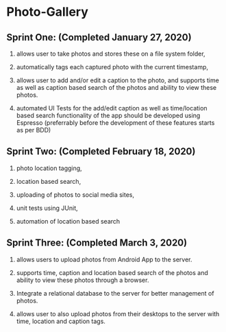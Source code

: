# Photo-Gallery
## Sprint One: (Completed January 27, 2020)
1. allows user to take photos and stores these on a file system folder,
2. automatically tags each captured photo with the current timestamp,
3. allows user to add and/or edit a caption to the photo, and supports time as well as caption based search of the photos and ability to view these photos.

4. automated UI Tests for the add/edit caption as well as time/location based search functionality of the app should be developed using Espresso (preferrably before the development of these features starts as per BDD) 

## Sprint Two: (Completed February 18, 2020)
1. photo location tagging,

2. location based search, 

3. uploading of photos to social media sites,

4. unit tests using JUnit,

5. automation of location based search

## Sprint Three: (Completed March 3, 2020)
1. allows users to upload photos from Android App to the server.

2. supports time, caption and location based search of the photos and ability to view these photos through a browser.

3. Integrate a relational database to the server for better management of photos.

4. allows user to also upload photos from their desktops to the server with time, location and caption tags.
